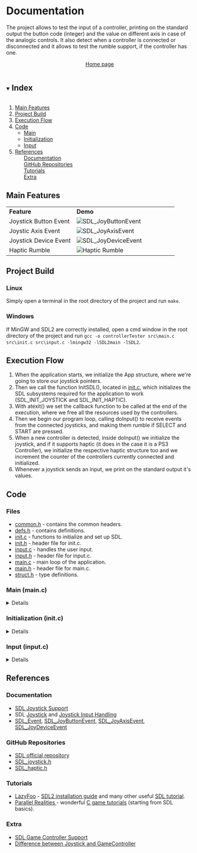 # Documentation

The project allows to test the input of a controller, printing on the standard output the button code (integer) and the value on different axis in case of the analogic controls. It also detect when a controller is connected or disconnected and it allows to test the rumble support, if the controller has one.
<p align="center">
	<a href="https://github.com/mikyll/SDL2-Controller-Tester">Home page</a>
</p>

<!-- TABLE OF CONTENTS -->
<details open="open">
	<summary><h2 style="display: inline-block">Index</h2></summary>
	<ol>
		<li><a href="#main-features">Main Features</a></li>
		<li><a href="#project-build">Project Build</a></li>
		<li><a href="#execution-flow">Execution Flow</a></li>
		<li><a href="#code">Code</a>
			<ul>
				<li><a href="#main-mainc">Main</a></li>
				<li><a href="#initialization-initc">Initialization</a></li>
				<li><a href="#input-inputc">Input</a></li>		
			</ul>
		</li>
		<li><a href="#references">References</a>
			<ul><a href="#documentation">Documentation</a></ul>
			<ul><a href="#github-repositories">GitHub Repositories</a></ul>
			<ul><a href="#tutorials">Tutorials</a></ul>
			<ul><a href="#extra">Extra</a></ul>
		</li>
	</ol>
</details>


## Main Features

<table>
	<tr>
		<td><b>Feature</b></td>
		<td width="60%"><b>Demo</b></td>
	</tr>
	<tr>
		<td>Joystick Button Event</td>
		<td width="60%"><img src="https://github.com/mikyll/SDL2-Controller-Tester/blob/main/gfx/SDL_JOYBUTTON.png" alt="SDL_JoyButtonEvent"/></td>
	</tr>
	<tr>
		<td>Joystic Axis Event</td>
		<td width="60%"><img src="https://github.com/mikyll/SDL2-Controller-Tester/blob/main/gfx/SDL_JOYAXISMOTION.png" alt="SDL_JoyAxisEvent"/></td>
	</tr>
	<tr>
		<td>Joystick Device Event</td>
		<td width="60%"><img src="https://github.com/mikyll/SDL2-Controller-Tester/blob/main/gfx/SDL_JOYDEVICE.png" alt="SDL_JoyDeviceEvent"/></td>
	</tr>
	<tr>
		<td>Haptic Rumble</td>
		<td width="60%"><img src="https://github.com/mikyll/SDL2-Controller-Tester/blob/main/gfx/Haptic Rumble.png" alt="Haptic Rumble"/></td>
	</tr>
</table>


## Project Build

### Linux

Simply open a terminal in the root directory of the project and run `make`.

### Windows

If MinGW and SDL2 are correctly installed, open a cmd window in the root directory of the project and run `gcc -o controllerTester src\main.c src\init.c src\input.c -lmingw32 -lSDL2main -lSDL2`.


## Execution Flow

1. When the application starts, we initialize the App structure, where we're going to store our joystick pointers.
2. Then we call the function InitSDL(), located in [init.c](https://github.com/mikyll/SDL2-Controller-Tester/blob/main/src/init.c), which initializes the SDL subsystems required for the application to work (SDL_INIT_JOYSTICK and SDL_INIT_HAPTIC).
3. With atexit() we set the callback function to be called at the end of the execution, where we free all the resources used by the controllers.
4. Then we begin our program loop, calling doInput() to receive events from the connected joysticks, and making them rumble if SELECT and START are pressed.
5. When a new controller is detected, inside doInput() we initialize the joystick, and if it supports haptic (it does in the case it is a PS3 Controller), we initialize the respective haptic structure too and we increment the counter of the controllers currently connected and initialized.
6. Whenever a joystick sends an input, we print on the standard output it's values.


## Code
### Files
* [common.h](https://github.com/mikyll/SDL2-Controller-Tester/blob/main/src/common.h) - contains the common headers.
* [defs.h](https://github.com/mikyll/SDL2-Controller-Tester/blob/main/src/defs.h) - contains definitions.
* [init.c](https://github.com/mikyll/SDL2-Controller-Tester/blob/main/src/init.c) - functions to initialize and set up SDL.
* [init.h](https://github.com/mikyll/SDL2-Controller-Tester/blob/main/src/init.h) - header file for init.c.
* [input.c](https://github.com/mikyll/SDL2-Controller-Tester/blob/main/src/input.c) - handles the user input.
* [input.h](https://github.com/mikyll/SDL2-Controller-Tester/blob/main/src/input.h) - header file for input.c.
* [main.c](https://github.com/mikyll/SDL2-Controller-Tester/blob/main/src/main.c) - main loop of the application.
* [main.h](https://github.com/mikyll/SDL2-Controller-Tester/blob/main/src/main.h) - header file for main.c.
* [struct.h](https://github.com/mikyll/SDL2-Controller-Tester/blob/main/src/struct.h) - type definitions.

### Main (main.c)
<details>

<pre>
memset(&app, 0, sizeof(App));
</pre>
The first thing the program does is setting up a structure containing an array of joysticks, one with the respective haptic device and another one with integer values which we will use for the rumble setting. The index of those arrays identifies a controller.
#### `App` structure (struct.h)
<pre>
typedef struct {
	SDL_Joystick *joysticks[MAX_NUM_JOYSTICKS];
	SDL_Haptic *haptics[MAX_NUM_JOYSTICKS];
	int rumble[MAX_NUM_JOYSTICKS]; // 2 -> play rumble
	int connected; // connected joysticks number
} App;
</pre>
`SDL_Joystick` represents a controller, `SDL_haptic` represents the haptic device which will eventually enable the vibration.
After setting up the structure, we proceed with SDL initialization by calling `initSDL()` and we set up a function to be called when the program ends, with `atexit()`.
Once the initialization is done, we start the actual main loop, where we call doInput() and check if the vibration is enabled to play the rumble support.
`SDL_Delay(16)` makes the program wait for 16 milliseconds. We do that to limit the loop to around 62 frames per second and also prevent the application from running at full tilt and consuming far too much CPU time.

#### Vibration
<pre>
if(app.haptics[i] != NULL && app.rumble[i] == 2)
{
	SDL_HapticRumblePlay(app.haptics[i], 1.0f, 1000);
}
if(app.haptics[i] != NULL && app.rumble[i] < 2)
	SDL_HapticRumbleStop(app.haptics[i]);
</pre>
The joystick vibration is enabled when we pressing 2 specific buttons at the same time (0 and 3) and, obviously, when the corresponding haptic device is enabled (! = NULL).
To do this we use the `app.rumble` array: each element corresponds to a joystick (the index is the same for the different arrays) and it's initially set to 0;
when button 0 or 3 is pressed, we increment the element corresponding to the joystick that sent the event by 1, and we decrement it when the button is released;
when `app.rumble` value is 2, since a button cannot be pressed multiple times without releasing it, we know both 0 and 3 are pressed and we can enable the vibration.
</details>

### Initialization (init.c)
<details>

#### `initSDL()` function
This function purpose is to initialize the SDL subsystems we need for our program to work. 
By doing calling `SDL_Init( SDL_INIT_JOYSTICK | SDL_INIT_HAPTIC )` we tell SDL we want to use the Joystick and Haptic subsystems.
Then we enable the joystick event polling with `SDL_JoystickEventState(SDL_ENABLE)`, to automatically receive joystick events.

#### `cleanup()` function
This function cleans all the resources used by joystick and haptic structures by calling `SDL_JoystickClose()` and `SDL_HapticClose()`.

</details>

### Input (input.c)
<details>

#### `doInput()` function
We loop on `SDL_PollEvent()` which returns 1 if there's an event in the queue, and updates its parameter with that event. Then we check if that event is of our interest, that is a Joystick event and for each one we call a different function:

#### `doJoystickAdded()` function
<pre>
if(app.connected == MAX_NUM_JOYSTICKS)
{
	fprintf(stdout, "Maximum number of connected joysticks reached.\n\n");
	return;
}
for(i = 0; i < MAX_NUM_JOYSTICKS; i++)
{
	if(app.joysticks[i] == NULL) // found free spot
		break;
}
if((app.joysticks[i] = SDL_JoystickOpen(event->which)) == NULL)
{
	fprintf(stderr, "Error: Couldn't open the joystick(%i) SDL. %s\n\n", event->which, SDL_GetError());
	return;
}
app.connected++;
</pre>
this one is called when a controller is attached at runtime: we firstly check if the number of connected joysticks is equal to our `MAX_NUM_JOYSTICKS` value, if not we continue with the setup of the controller. We then search for the first available position in `app.joysticks` array and we open the joystick with `SDL_JoystickOpen()`, which returns a `SDL_Joystick` structure, so we save that inside our array.
Since everytime a joystick is connected (even if it has been already connected during the same execution of the program), the ID is incremented from the previous one, we cannot use the ID as index for our `app.joysticks` array. If we have done this we would have put our just connected joystick in a new position everytime, not using the previous ones.
Once the joystick is correctly initialized, we increment `app.connected` variable, which tells how many joysticks are currently opened. We have to use this variable because `SDL_NumJoysticks()` returns the number of every connected device, while we only want the initialized ones.
<pre>
if(SDL_JoystickIsHaptic(app.joysticks[i]) < 0)
{
	fprintf(stderr, "Error: Joystick #%i(%i) is not haptic, rumble can't be enabled. %s\n\n", i, event->which, SDL_GetError());
	return;
}
if((app.haptics[i] = SDL_HapticOpenFromJoystick(app.joysticks[i])) == NULL)
{
	fprintf(stderr, "Error: Joystick #%i(%i) haptic opening failed. %s\n\n", i, event->which, SDL_GetError());
	return;
}
if(SDL_HapticRumbleSupported(app.haptics[i]) < 0)
{
	fprintf(stderr, "Error: Joystick #%i(%i) doesn't support rumble. %s\n\n", i, event->which, SDL_GetError());
	SDL_HapticClose(app.haptics[i]);
	app.haptics[i] = NULL;
	return;
}

if(SDL_HapticRumbleInit(app.haptics[i]) < 0)
{
	fprintf(stdout, "  Haptic rumble:\tdisabled\n\n");
	fprintf(stderr, "Error: Joystick #%i(%i) haptic rumble initialization failed. %s\n\n", i, event->which, SDL_GetError());
	SDL_HapticClose(app.haptics[i]);
	app.haptics[i] = NULL;
	return;
}
</pre>
The previous code check if the joystick supports the vibration and, in that case, we obtain a `SDL_Haptic` structure, which we save in our `app.haptics` array, at the same index of the corresponding joystick in `app.joysticks`.

#### `doJoystickRemoved` function
This function is called when a joystick is disconnected, so we have to clear all the resources it was using (something similiar to cleanup() function), by calling `SDL_JoystickClose()` and `SDL_HapticClose()`, and setting to NULL the App arrays. To do this we need to know the index of the controller, but since the `SDL_Event` obviously doesn't contain it, we use the auxiliary function `getJoyIndex()`. this function finds the index of the controller that has the same ID of the event one.
Finally we decrement `app.connected` variable.

#### `doJoystickButtonDown` function
This function is called when a joystick button is pressed. We simply print to standard output the event values and in case it was 0 or 3, we increment the element `app.rumble` value with the index of the joystick who sent the event. 

#### `doJoystickButtonUp` function
This function is basically the dual of the previous one: if the button pressed are 0 and 3 we decrement `app.rumble` value.

#### `doJoystickAxisMotion` function
This function is similiar to the two previous ones, except before printing the event values we check if the value is outside a certain threshold `(event->value < -3200) || (event->value > 3200)`. If we had ommitted that check, the output would have spammed event values even when we didn't touch the controller. 
</details>






## References
	
### Documentation
* [SDL Joystick Support](https://wiki.libsdl.org/CategoryJoystick)
* SDL [Joystick](https://www.libsdl.org/release/SDL-1.2.15/docs/html/joystick.html) and [Joystick Input Handling](https://www.libsdl.org/release/SDL-1.2.15/docs/html/guideinput.html)
* [SDL_Event](https://wiki.libsdl.org/SDL_Event), [SDL_JoyButtonEvent](https://wiki.libsdl.org/SDL_JoyButtonEvent), [SDL_JoyAxisEvent](https://wiki.libsdl.org/SDL_JoyAxisEvent), [SDL_JoyDeviceEvent](https://wiki.libsdl.org/SDL_JoyDeviceEvent)

### GitHub Repositories
* [SDL official repository](https://github.com/libsdl-org/SDL)
* [SDL_joystick.h](https://github.com/libsdl-org/SDL/blob/main/include/SDL_joystick.h)
* [SDL_haptic.h](https://github.com/libsdl-org/SDL/blob/main/include/SDL_haptic.h)

### Tutorials
* [LazyFoo](https://lazyfoo.net/) - [SDL2 installation guide](https://lazyfoo.net/tutorials/SDL/01_hello_SDL/windows/mingw/index.php) and many other useful [SDL tutorial](https://lazyfoo.net/tutorials/SDL/index.php).
* [Parallel Realities ](https://www.parallelrealities.co.uk/) - wonderful [C game tutorials](https://www.parallelrealities.co.uk/tutorials/) (starting from SDL basics).

### Extra
* [SDL Game Controller Support](https://wiki.libsdl.org/CategoryGameController)
* [Difference between Joystick and GameController](https://stackoverflow.com/questions/50022316/what-is-sdl-joystick-and-what-is-sdl-gamecontroller-what-are-the-relationships)
